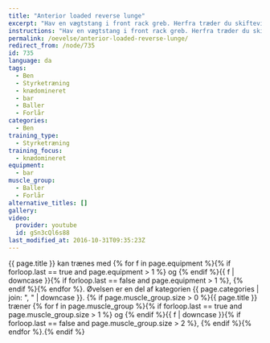 ```yaml
---
title: "Anterior loaded reverse lunge"
excerpt: "Hav en vægtstang i front rack greb. Herfra træder du skiftevis et skridt tilbage på hvert ben."
instructions: "Hav en vægtstang i front rack greb. Herfra træder du skiftevis et skridt tilbage på hvert ben."
permalink: /oevelse/anterior-loaded-reverse-lunge/
redirect_from: /node/735
id: 735
language: da
tags:
  - Ben
  - Styrketræning
  - knædomineret
  - bar
  - Baller
  - Forlår
categories:
  - Ben
training_type:
  - Styrketræning
training_focus:
  - knædomineret
equipment:
  - bar
muscle_group:
  - Baller
  - Forlår
alternative_titles: []
gallery:
video:
  provider: youtube
  id: gSn3cQl6s88
last_modified_at: 2016-10-31T09:35:23Z
---
```


{{ page.title }} kan trænes med {% for f in page.equipment %}{% if forloop.last == true and page.equipment > 1 %} og {% endif %}{{ f | downcase  }}{% if forloop.last == false and page.equipment > 1 %}, {% endif %}{% endfor %}. Øvelsen er en del af kategorien {{ page.categories | join: ", " | downcase }}. {% if page.muscle_group.size > 0 %}{{ page.title }} træner {% for f in page.muscle_group %}{% if forloop.last == true and page.muscle_group.size > 1 %} og {% endif %}{{ f | downcase }}{% if forloop.last == false and page.muscle_group.size > 2 %}, {% endif %}{% endfor %}.{% endif %}
